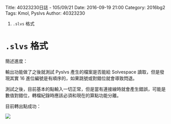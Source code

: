 Title: 40323230日誌 - 105/09/21
Date: 2016-09-19 21:00
Category: 2016bg2
Tags: Kmol, Pyslvs
Author: 40323230

1. `.slvs` 格式

<!-- PELICAN_END_SUMMARY -->

`.slvs` 格式
===

簡述進度：

輸出功能做了之後就測試 Pyslvs 產生的檔案是否能給 Solvespace 讀取，但是發現其實 16 進位編號是有順序的，如果跳號或對錯位就會導致閃退。

測試之後，目前基本的點輸入一切正常，但是當有連接線時就會產生錯誤，可能是數值對錯位，轉檔紀錄時應該必須和現在的算點功能分離。

目前轉出點成功：

![](https://raw.githubusercontent.com/coursemdetw/project_site_files/gh-pages/files/2016spring/g2/Python_solvespace/0921_01.jpg)